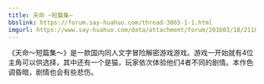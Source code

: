 ```yaml
---
title: 天命 ~短篇集~
bbslink: https://forum.say-huahuo.com/thread-3865-1-1.html
imgurl: https://www.say-huahuo.com/data/attachment/forum/201603/18/211812b1fozyfhm8vetmqf.jpg
---
```


《天命～短篇集～》是一款国内同人文字冒险解密游戏游戏。游戏一开始就有4位主角可以供选择，其中还有一个是猫，玩家依次体验他们4者不同的剧情。本作色调昏暗，剧情也会有些悲伤。<!--more-->
